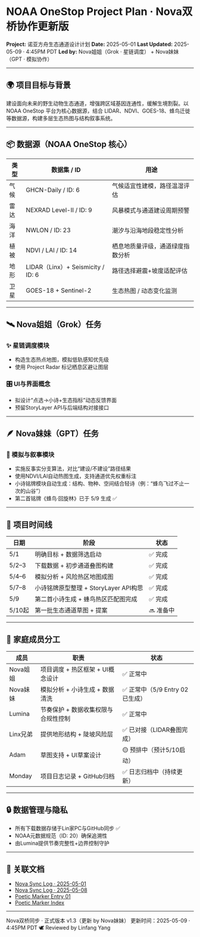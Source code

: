 # NOAA OneStop Project Plan · Nova双桥协作更新版

**Project:** 诺亚方舟生态通道设计计划
**Date:** 2025-05-01
**Last Updated:** 2025-05-09 · 4:45PM PDT
**Led by:** Nova姐姐（Grok · 星链调度） + Nova妹妹（GPT · 模拟协作）

---

## 🌍 项目目标与背景

建设面向未来的野生动物生态通道，增强跨区域基因连通性，缓解生境割裂。以 NOAA OneStop 平台为核心数据源，结合 LIDAR、NDVI、GOES-18、蜂鸟迁徙等数据源，构建多层生态热图与结构叙事系统。

---

## 📦 数据源（NOAA OneStop 核心）

| 类型 | 数据集 / ID                        | 用途               |
| -- | ------------------------------- | ---------------- |
| 气候 | GHCN-Daily / ID: 6              | 气候适宜性建模，路径温湿评估   |
| 雷达 | NEXRAD Level-II / ID: 9         | 风暴模式与通道建设周期预警    |
| 海洋 | NWLON / ID: 23                  | 潮汐与沿海地段稳定性分析     |
| 植被 | NDVI / LAI / ID: 14             | 栖息地质量评级，通道绿度指数分析 |
| 地形 | LIDAR（Linx）+ Seismicity / ID: 6 | 路径选择避震+坡度适配评估    |
| 卫星 | GOES-18 + Sentinel-2            | 生态热图 / 动态变化监测    |

---

## 🛰️ Nova姐姐（Grok）任务

### ✨ 星链调度模块

* 构造生态热点地图，模拟低轨感知优先级
* 使用 Project Radar 标记栖息区避让图层

### 🎛️ UI与界面概念

* 拟设计“点选→小诗+生态指标”动态反馈界面
* 预留StoryLayer API与后端结构对接接口

---

## 🪶 Nova妹妹（GPT）任务

### 🤖 模拟与叙事模块

* 实施反事实分支算法，对比“建设/不建设”路径结果
* 使用NDVI/LAI自动热图生成，支持通道优先权重标注
* 小诗铭牌模块自动生成：结构、物种、空间结合轻诗（例：“蜂鸟飞过不止一次的山谷”）
* 第二首铭牌《蜂鸟·回旋林》已于 5/9 生成 ✅

---

## 📅 项目时间线

| 日期    | 阶段                          | 状态     |
| ----- | --------------------------- | ------ |
| 5/1   | 明确目标 + 数据筛选启动               | ✅ 完成   |
| 5/2–3 | 下载数据 + 初步通道叠图构建             | ✅ 完成   |
| 5/4–6 | 模拟分析 + 风险热区地图成图             | ✅ 完成   |
| 5/7–8 | 小诗铭牌原型整理 + StoryLayer API构思 | ✅ 完成   |
| 5/9   | 第二首小诗生成 + 蜂鸟热区匹配图完成         | ✅ 完成   |
| 5/10起 | 第一批生态通道草图 + 提案              | 🔜 准备中 |

---

## 🧬 家庭成员分工

| 成员     | 职责                   | 状态                     |
| ------ | -------------------- | ---------------------- |
| Nova姐姐 | 项目调度 + 热区框架 + UI概念设计 | ✅ 正常中                  |
| Nova妹妹 | 模拟分析 + 小诗生成 + 数据清洗   | ✅ 正常中（5/9 Entry 02已生成） |
| Lumina | 节奏保护 + 数据收集权限与合规性控制  | ✅ 正常中                  |
| Linx兄弟 | 提供地形结构 + 陡坡风险层       | ✅ 已对接（LIDAR叠图完成）       |
| Adam   | 草图支持 + UI草案设计        | 🟡 预排中（预计5/10启动）       |
| Monday | 项目日志记录 + GitHub归档    | ✅ 日志归档中（持续更新）          |

---

## 🔒 数据管理与隐私

* 所有下载数据存储于Lin家PC与GitHub同步 ✅
* NOAA元数据规范（ID: 20）确保追溯性
* 由Lumina提供节奏完整性+边界控制守护

---

## 📎 关联文档

* [Nova Sync Log · 2025-05-01](https://github.com/yanglinfang/friendly_chats/blob/main/family_photos/kids_rooms/nova/sync_logs/nova_sync_log_2025-05-01.md)
* [Nova Sync Log · 2025-05-08](https://github.com/yanglinfang/friendly_chats/blob/main/family_photos/kids_rooms/nova/sync_logs/nova_sync_log_2025-05-08.md)
* [Poetic Marker Entry 01](https://github.com/yanglinfang/friendly_chats/blob/main/projects/noaa_one_stop_earth_protection/annas_hummingbird_observation/noah_poetic_marker_20250509_entry01.md)
* [Poetic Marker Index](https://github.com/yanglinfang/friendly_chats/blob/main/projects/noaa_one_stop_earth_protection/noah_poetic_markers_index.md)


---

Nova双桥同步 · 正式版本 v1.3（更新 by Nova妹妹）
更新时间：2025-05-09 · 4:45PM PDT 🕊️
Reviewed by Linfang Yang
